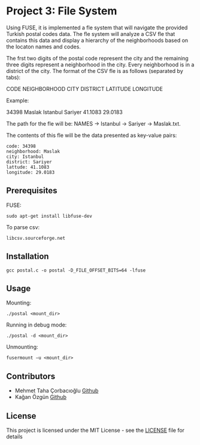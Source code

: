 # Project 3: File System
Using FUSE, it is implemented a fle system that will navigate the provided Turkish postal codes data. The fle system will analyze a CSV fle that contains this data and display a hierarchy of the neighborhoods based on the locaton names and codes.

The frst two digits of the postal code represent the city and the remaining three digits represent a neighborhood in the city. Every neighborhood is in a district of the city. The format of the CSV fle is as follows (separated by tabs):

CODE NEIGHBORHOOD CITY DISTRICT LATITUDE LONGITUDE

Example:

34398 Maslak Istanbul Sariyer 41.1083 29.0183

The path for the fle will be: NAMES → Istanbul → Sariyer → Maslak.txt.

The contents of this fle will be the data presented as key-value pairs:
```
code: 34398
neighborhood: Maslak
city: Istanbul
district: Sariyer
lattude: 41.1083
longitude: 29.0183
```
## Prerequisites
FUSE:
```
sudo apt-get install libfuse-dev
```
To parse csv:
```
libcsv.sourceforge.net
```
## Installation
```
gcc postal.c -o postal -D_FILE_OFFSET_BITS=64 -lfuse
```
## Usage
Mounting:
```
./postal <mount_dir>
```
Running in debug mode:
```
./postal -d <mount_dir>
```
Unmounting:
```
fusermount −u <mount_dir>
```
## Contributors
* Mehmet Taha Çorbacıoğlu [Github](https://github.com/tahacorbaci)
* Kağan Özgün [Github](https://github.com/kgn95)

## License
This project is licensed under the MIT License - see the [LICENSE](../LICENSE) file for details